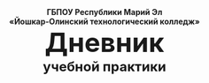 <div align="center">

<b>
ГБПОУ Республики Марий Эл
<br>
«Йошкар-Олинский технологический колледж»
</b>
</br>
</div>
<b>
<center><font size =20>Дневник</font><br>
<font size=5>учебной практики</font></br>
</b>
